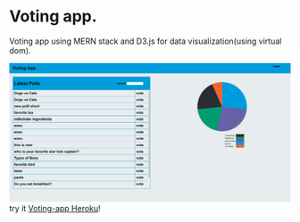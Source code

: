 # Voting app.
Voting app using MERN stack and D3.js for data visualization(using virtual dom).

![Image of Voting App]( ./readmeImages/thumb.png )
try it [Voting-app Heroku](https://voting-app-armadillo.herokuapp.com)!
